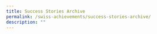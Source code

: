 ```yaml
---
title: Success Stories Archive
permalink: /swiss-achievements/success-stories-archive/
description: ""
---
```

